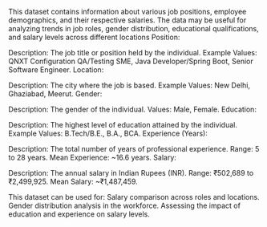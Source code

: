 This dataset contains information about various job positions, employee demographics, and their respective salaries. The data may be useful for analyzing trends in job roles, gender distribution, educational qualifications, and salary levels across different locations
Position:

Description: The job title or position held by the individual.
Example Values: QNXT Configuration QA/Testing SME, Java Developer/Spring Boot, Senior Software Engineer.
Location:

Description: The city where the job is based.
Example Values: New Delhi, Ghaziabad, Meerut.
Gender:

Description: The gender of the individual.
Values: Male, Female.
Education:

Description: The highest level of education attained by the individual.
Example Values: B.Tech/B.E., B.A., BCA.
Experience (Years):

Description: The total number of years of professional experience.
Range: 5 to 28 years.
Mean Experience: ~16.6 years.
Salary:

Description: The annual salary in Indian Rupees (INR).
Range: ₹502,689 to ₹2,499,925.
Mean Salary: ~₹1,487,459.

This dataset can be used for:
Salary comparison across roles and locations.
Gender distribution analysis in the workforce.
Assessing the impact of education and experience on salary levels.

